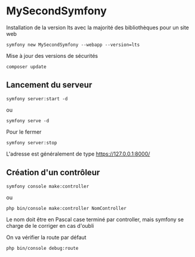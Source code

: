 # MySecondSymfony

Installation de la version lts avec la majorité des bibliothèques pour un site web

```symfony new MySecondSymfony --webapp --version=lts```

Mise à jour des versions de sécurités

```composer update ```

## Lancement du serveur

```symfony server:start -d```

ou

``symfony serve -d ``

Pour le fermer

``symfony server:stop``

L'adresse est généralement de type  https://127.0.0.1:8000/

## Création d'un contrôleur

``symfony console make:controller``

ou

``php bin/console make:controller NomController``

Le nom doit être en Pascal case terminé par controller, mais symfony se charge de 
le corriger en cas d'oubli
                                             
 
On va vérifier la route par défaut

``php bin/console debug:route``